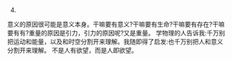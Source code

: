 
4.
意义的原因很可能是意义本身。干嘛要有意义?干嘛要有生命?干嘛要有存在?干嘛要有有?重量的原因是引力，引力的原因呢?又是重量。
学物理的人告诉我:千万别把运动和能量，以及和时空分割开来理解。我随即得了启发:也千万别把人和意义分割开来理解。
不是人有欲望，而是人即欲望。
